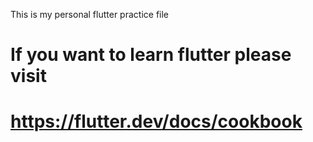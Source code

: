This is my personal flutter practice file 

# If you want to learn flutter please visit
#  https://flutter.dev/docs/cookbook
